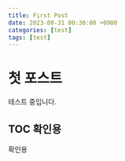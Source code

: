 ```yaml
---
title: First Post
date: 2023-08-31 00:30:00 +0900
categories: [test]
tags: [test]     
---
```


# 첫 포스트

테스트 중입니다.

## TOC 확인용
확인용
